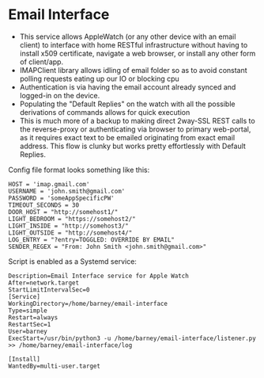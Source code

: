 # Email Interface

* This service allows AppleWatch (or any other device with an email client) to interface with home RESTful infrastructure without having to install x509 certificate, navigate a web browser, or install any other form of client/app. 
* IMAPClient library allows idling of email folder so as to avoid constant polling requests eating up our IO or blocking cpu
* Authentication is via having the email account already synced and logged-in on the device. 
* Populating the "Default Replies" on the watch with all the possible derivations of commands allows for quick execution 
* This is much more of a backup to making direct 2way-SSL REST calls to the reverse-proxy or authenticating via browser to primary web-portal, as it requires exact text to be emailed originating from exact email address. This flow is clunky but works pretty effortlessly with Default Replies.


Config file format looks something like this: 
```
HOST = 'imap.gmail.com'
USERNAME = 'john.smith@gmail.com'
PASSWORD = 'someAppSpecificPW'
TIMEOUT_SECONDS = 30
DOOR_HOST = "http://somehost1/"
LIGHT_BEDROOM = "https://somehost2/"
LIGHT_INSIDE = "http://somehost3/"
LIGHT_OUTSIDE = "http://somehost4/"
LOG_ENTRY = "?entry=TOGGLED: OVERRIDE BY EMAIL"
SENDER_REGEX = "From: John Smith <john.smith@gmail.com>"
```


Script is enabled as a Systemd service:

```[Unit]
Description=Email Interface service for Apple Watch
After=network.target
StartLimitIntervalSec=0
[Service]
WorkingDirectory=/home/barney/email-interface
Type=simple
Restart=always
RestartSec=1
User=barney
ExecStart=/usr/bin/python3 -u /home/barney/email-interface/listener.py >> /home/barney/email-interface/log

[Install]
WantedBy=multi-user.target
```
